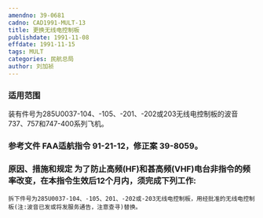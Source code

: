 ```yaml
---
amendno: 39-0681
cadno: CAD1991-MULT-13
title: 更换无线电控制板
publishdate: 1991-11-08
effdate: 1991-11-15
tags: MULT
categories: 民航总局
author: 刘加祯
---
```


### 适用范围 
装有件号为285U0037-104、-105、-201、-202或203无线电控制板的波音737、757和747-400系列飞机。

### 参考文件    FAA适航指令 91-21-12，修正案 39-8059。

### 原因、措施和规定     为了防止高频(HF)和甚高频(VHF)电台非指令的频率改变，在本指令生效后12个月内，须完成下列工作: 
    拆下件号为285U0037-104、-105、201、-202或-203无线电控制板，用经批准的无线电控制板(注:波音已发或将发服务通告，注意查寻)替换。
